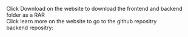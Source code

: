 Click Download on the website to download the frontend and backend folder as a RAR    
Click learn more on the website to go to the github repositry  
backend repositry: 

